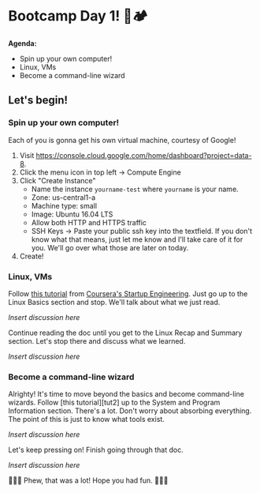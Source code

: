 # Bootcamp Day 1! 👢🏕

**Agenda:**

- Spin up your own computer!
- Linux, VMs
- Become a command-line wizard

## Let's begin!

### Spin up your own computer!

Each of you is gonna get his own virtual machine, courtesy of Google!

1. Visit https://console.cloud.google.com/home/dashboard?project=data-8.
2. Click the menu icon in top left -> Compute Engine
3. Click "Create Instance"
    - Name the instance `yourname-test` where `yourname` is your name.
    - Zone: us-central1-a
    - Machine type: small
    - Image: Ubuntu 16.04 LTS
    - Allow both HTTP and HTTPS traffic
    - SSH Keys -> Paste your public ssh key into the textfield. If you don't
      know what that means, just let me know and I'll take care of it for you.
      We'll go over what those are later on today.
4. Create!

### Linux, VMs

Follow [this tutorial][tut1] from [Coursera's Startup Engineering][coursera].
Just go up to the Linux Basics section and stop. We'll talk about what we just
read.

[coursera]: http://online.stanford.edu/course/startup-engineering
[tut1]: https://dl.dropboxusercontent.com/content_link/O28rk9NhRKHmF13I9pXswhpAgpxCPsj8gtPmCI9Y80h5L30NtjhxsIxyIGhCXCju/file

*Insert discussion here*

Continue reading the doc until you get to the Linux Recap and Summary section.
Let's stop there and discuss what we learned.

*Insert discussion here*

### Become a command-line wizard

Alrighty! It's time to move beyond the basics and become command-line wizards.
Follow [this tutorial][tut2] up to the System and Program Information section.
There's a lot. Don't worry about absorbing everything. The point of this is
just to know what tools exist.

*Insert discussion here*

Let's keep pressing on! Finish going through that doc.

*Insert discussion here*

🎉🎉🎉 Phew, that was a lot! Hope you had fun. 🎉🎉🎉
